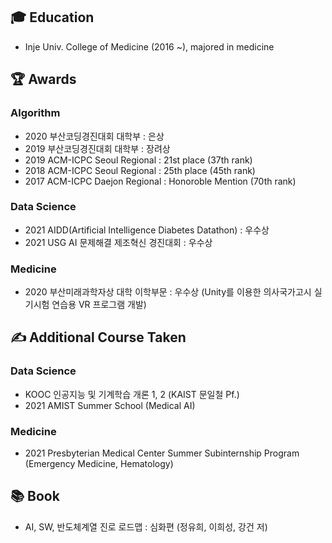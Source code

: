 ## 🎓 Education 
- Inje Univ. College of Medicine (2016 ~), majored in medicine

## 🏆 Awards
### Algorithm
- 2020 부산코딩경진대회 대학부 : 은상
- 2019 부산코딩경진대회 대학부 : 장려상
- 2019 ACM-ICPC Seoul Regional : 21st place (37th rank)
- 2018 ACM-ICPC Seoul Regional : 25th place (45th rank)
- 2017 ACM-ICPC Daejon Regional : Honoroble Mention (70th rank)
### Data Science
- 2021 AIDD(Artificial Intelligence Diabetes Datathon) : 우수상
- 2021 USG AI 문제해결 제조혁신 경진대회 : 우수상
### Medicine
- 2020 부산미래과학자상 대학 이학부문 : 우수상 (Unity를 이용한 의사국가고시 실기시험 연습용 VR 프로그램 개발)

## ✍ Additional Course Taken
### Data Science
- KOOC 인공지능 및 기계학습 개론 1, 2 (KAIST 문일철 Pf.)
- 2021 AMIST Summer School (Medical AI)
### Medicine
- 2021 Presbyterian Medical Center Summer Subinternship Program (Emergency Medicine, Hematology)

## 📚 Book
- AI, SW, 반도체계열 진로 로드맵 : 심화편 (정유희, 이희성, 강건 저)

